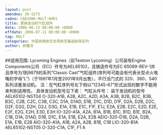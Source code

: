 ```yaml
---
layout: post
amendno: 39-5273
cadno: CAD2006-MULT-04R1
title: 更换发动机气缸组件
date: 2006-06-13 00:00:00 +0800
effdate: 2006-07-11 00:00:00 +0800
tag: MULT
categories: 中国民用航空总局航空器适航审定司
author: 郭雁泽
---
```


##适用范围:
Lycoming Engines（前Textron Lycoming）公司装有Engine Components公司（ECi）件号为AEL65102，且铸造件号为EC 65099-REV-1并且序号为1到9879的系列“Classic Cast”气缸组件(序列号可能会有代表长型点火电嘴的字母“L”)（于1997年1月至2001年9月出售），平行活门式的 320、360、540系列活塞发动机。 注：在气缸序列号左下侧以“12345-67”形式出现的数字不能用来判别适用性。 具体发动机型号见下表：
气缸头件号：          装于发动机的型号
AEL65102-NST04  O-320-A1B, A2B, A2C, A2D, A3A, A3B, B2B, B2C, B3B, B3C, C2B, C2C, C3B, C3C, D1A, D1AD, D1B, D1C, D1D, D1F, D2A, D2B, D2C, D2F, D2G, D2H, D2J, D3G, E1A, E1B, E1C, F1F, E1J, E2A, E2B, E2C, E2D, E2E, E2F, E2G, E2H, E3D, E3H IO-320-A1A, A2A, B1A, B1B, B1C, B1D, B1E, B2A, C1B, D1A, D1AD, D1B, D1C, E1A, E1B, E2A, E2B AEIO-320-D1B, D2A, D2B, E1A, E1B, E2B AIO-320-A1A, A1B, A2A, A2B, B1B, C1B LIO-320-B1A
AEL65102-NST05  O-320-C1A, C1F, F1 A

